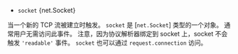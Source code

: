 <!-- YAML
added: v0.1.0
-->

* `socket` {net.Socket}

当一个新的 TCP 流被建立时触发。
`socket` 是 [`net.Socket`] 类型的一个对象。
通常用户无需访问此事件。
注意，因为协议解析器绑定到 socket 上，socket 不会触发 `'readable'` 事件。
`socket` 也可以通过 `request.connection` 访问。

